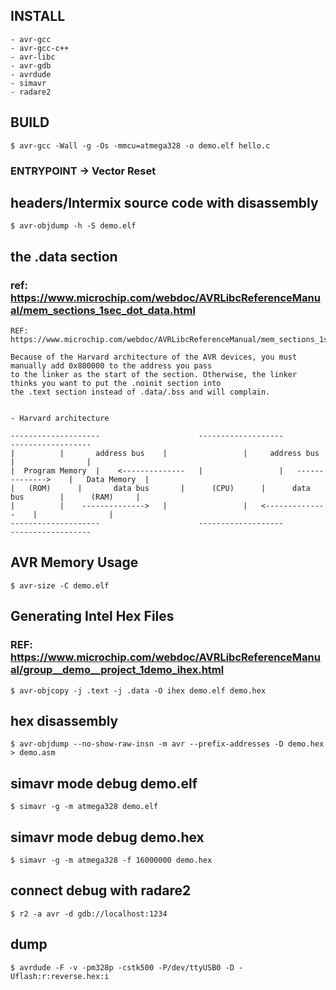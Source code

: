 ## INSTALL
~~~
- avr-gcc
- avr-gcc-c++
- avr-libc
- avr-gdb
- avrdude
- simavr
- radare2
~~~

## BUILD
~~~
$ avr-gcc -Wall -g -Os -mmcu=atmega328 -o demo.elf hello.c
~~~

### ENTRYPOINT -> Vector Reset

## headers/Intermix source code with disassembly
~~~
$ avr-objdump -h -S demo.elf
~~~

## the .data section 
### ref: https://www.microchip.com/webdoc/AVRLibcReferenceManual/mem_sections_1sec_dot_data.html
~~~
REF: https://www.microchip.com/webdoc/AVRLibcReferenceManual/mem_sections_1sec_dot_noinit.html#mem_sections_1harvard_arch

Because of the Harvard architecture of the AVR devices, you must manually add 0x800000 to the address you pass
to the linker as the start of the section. Otherwise, the linker thinks you want to put the .noinit section into
the .text section instead of .data/.bss and will complain.


- Harvard architecture 

--------------------                      -------------------                      ------------------
|		   |       address bus    |                 |     address bus      |                |
|  Program Memory  |    <--------------   |                 |   -------------->    |   Data Memory  |
|	(ROM)      |       data bus       |      (CPU)      |      data bus        |      (RAM)     |
|		   |    -------------->   |                 |   <--------------    |                |
--------------------                      -------------------                      ------------------
~~~

## AVR Memory Usage
~~~
$ avr-size -C demo.elf
~~~

## Generating Intel Hex Files
### REF: https://www.microchip.com/webdoc/AVRLibcReferenceManual/group__demo__project_1demo_ihex.html
~~~
$ avr-objcopy -j .text -j .data -O ihex demo.elf demo.hex
~~~

## hex disassembly
~~~
$ avr-objdump --no-show-raw-insn -m avr --prefix-addresses -D demo.hex > demo.asm
~~~

## simavr mode debug demo.elf
~~~
$ simavr -g -m atmega328 demo.elf
~~~

## simavr mode debug demo.hex
~~~
$ simavr -g -m atmega328 -f 16000000 demo.hex
~~~

## connect debug with radare2
~~~
$ r2 -a avr -d gdb://localhost:1234
~~~

## dump
~~~
$ avrdude -F -v -pm328p -cstk500 -P/dev/ttyUSB0 -D -Uflash:r:reverse.hex:i
~~~
